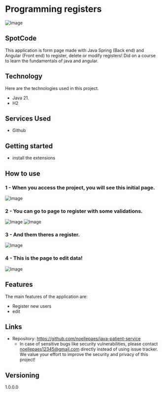 # Programming registers


![Image](https://github.com/user-attachments/assets/ccfa3cc1-c9ba-4e2e-9542-5c36b4938725)


## SpotCode
This application is form page made with Java Spring (Back end) and Angular (Front end) to register, delete or modify registers! Did on a course to learn the fundamentals of java and angular.


## Technology 

Here are the technologies used in this project.

* Java 21.
* H2

## Services Used

* Github


## Getting started

* install the extensions

## How to use

### 1 - When you access the project, you will see this initial page.

![Image](https://github.com/user-attachments/assets/e22f88ef-c026-45e0-9b5a-48e712c0bbe9)


### 2 - You can go to page to register with some validations.

![Image](https://github.com/user-attachments/assets/706e30d7-6a48-4bca-87cc-eef9e15a8f83)
![Image](https://github.com/user-attachments/assets/af544e87-34ae-4283-967c-8bdf1e09086d)

### 3 - And them theres a register.

![Image](https://github.com/user-attachments/assets/f886f7f1-dcf4-473d-9ff5-09d9d9261411)

### 4 - This is the page to edit data!

![Image](https://github.com/user-attachments/assets/26d90ac4-961a-4907-a0b4-61e6eade7a35)



## Features

The main features of the application are:
 - Register new users
 - edit


## Links
  - Repository: https://github.com/noellepaes/java-patient-service
    - In case of sensitive bugs like security vulnerabilities, please contact
      noellepaes12345@gmail.com directly instead of using issue tracker. We value your effort
      to improve the security and privacy of this project!

  ## Versioning

  1.0.0.0
